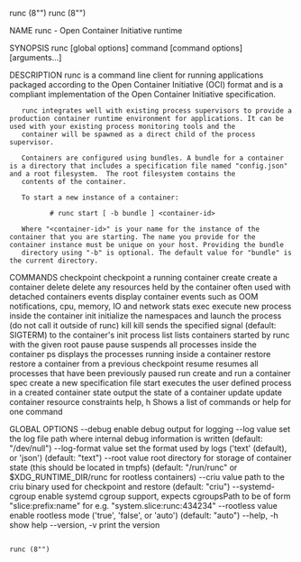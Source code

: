 runc (8"")                                                                                                                                                                                         runc (8"")

NAME
       runc - Open Container Initiative runtime

SYNOPSIS
       runc [global options] command [command options] [arguments...]

DESCRIPTION
       runc is a command line client for running applications packaged according to the Open Container Initiative (OCI) format and is a compliant implementation of the Open Container Initiative
       specification.

       runc integrates well with existing process supervisors to provide a production container runtime environment for applications. It can be used with your existing process monitoring tools and the
       container will be spawned as a direct child of the process supervisor.

       Containers are configured using bundles. A bundle for a container is a directory that includes a specification file named "config.json" and a root filesystem.  The root filesystem contains the
       contents of the container.

       To start a new instance of a container:

              # runc start [ -b bundle ] <container-id>

       Where "<container-id>" is your name for the instance of the container that you are starting. The name you provide for the container instance must be unique on your host. Providing the bundle
       directory using "-b" is optional. The default value for "bundle" is the current directory.

COMMANDS
              checkpoint   checkpoint a running container
              create       create a container
              delete       delete any resources held by the container often used with detached containers
              events       display container events such as OOM notifications, cpu, memory, IO and network stats
              exec         execute new process inside the container
              init         initialize the namespaces and launch the process (do not call it outside of runc)
              kill         kill sends the specified signal (default: SIGTERM) to the container's init process
              list         lists containers started by runc with the given root
              pause        pause suspends all processes inside the container
              ps           displays the processes running inside a container
              restore      restore a container from a previous checkpoint
              resume       resumes all processes that have been previously paused
              run          create and run a container
              spec         create a new specification file
              start        executes the user defined process in a created container
              state        output the state of a container
              update       update container resource constraints
              help, h      Shows a list of commands or help for one command

GLOBAL OPTIONS
              --debug              enable debug output for logging
              --log value          set the log file path where internal debug information is written (default: "/dev/null")
              --log-format value   set the format used by logs ('text' (default), or 'json') (default: "text")
              --root value         root directory for storage of container state (this should be located in tmpfs) (default: "/run/runc" or $XDG_RUNTIME_DIR/runc for rootless containers)
              --criu value         path to the criu binary used for checkpoint and restore (default: "criu")
              --systemd-cgroup     enable systemd cgroup support, expects cgroupsPath to be of form "slice:prefix:name" for e.g. "system.slice:runc:434234"
              --rootless value    enable rootless mode ('true', 'false', or 'auto') (default: "auto")
              --help, -h           show help
              --version, -v        print the version

                                                                                                                                                                                                   runc (8"")
